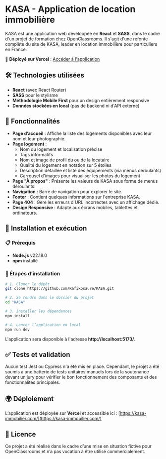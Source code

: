 # KASA - Application de location immobilière  

KASA est une application web développée en **React** et **SASS**, dans le cadre d'un projet de formation chez OpenClassrooms. Il s'agit d'une refonte complète du site de KASA, leader en location immobilière pour particuliers en France.  

🚀 **Déployé sur Vercel** : [Accéder à l'application](https://kasa-immobilier.com/)  

## 🛠️ Technologies utilisées  

- **React** (avec React Router)  
- **SASS** pour le stylisme  
- **Méthodologie Mobile First** pour un design entièrement responsive  
- **Données stockées en local** (pas de backend ni d'API externe)  

## 🎨 Fonctionnalités  

- **Page d’accueil** : Affiche la liste des logements disponibles avec leur nom et leur photographie.  
- **Page logement** :  
  - Nom du logement et localisation précise  
  - Tags informatifs  
  - Nom et image de profil du ou de la locataire  
  - Qualité du logement en notation sur 5 étoiles  
  - Description détaillée et liste des équipements (via menus déroulants)  
  - Carrousel d'images pour visualiser les photos du logement  
- **Page "À propos"** : Présente les valeurs de KASA sous forme de menus déroulants.  
- **Navigation** : Barre de navigation pour explorer le site.  
- **Footer** : Contient quelques informations sur l'entreprise KASA.  
- **Page 404** : Gère les erreurs d'URL incorrectes avec un affichage dédié.  
- **Design Responsive** : Adapté aux écrans mobiles, tablettes et ordinateurs.  

## 🚀 Installation et exécution  

### 📋 Prérequis  
- **Node.js** v22.18.0  
- **npm** installé  

### 🔧 Étapes d’installation  
```bash
# 1. Cloner le dépôt
git clone https://github.com/Rafikosaure/KASA.git

# 2. Se rendre dans le dossier du projet
cd "KASA"

# 3. Installer les dépendances
npm install

# 4. Lancer l’application en local
npm run dev
```

L'application sera disponible à l'adresse **http://localhost:5173/**.  

## ✅ Tests et validation  

Aucun test Jest ou Cypress n'a été mis en place. Cependant, le projet a été soumis à une batterie de tests unitaires manuels lors de la soutenance devant un jury pour vérifier le bon fonctionnement des composants et des fonctionnalités principales.  

## 🌍 Déploiement  

L’application est déployée sur **Vercel** et accessible ici : [https://kasa-immobilier.com/](https://kasa-immobilier.com/)  

## 📜 Licence  

Ce projet a été réalisé dans le cadre d’une mise en situation fictive pour OpenClassrooms et n’a pas vocation à être utilisé commercialement.  
